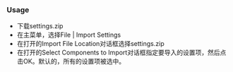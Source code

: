 ### Usage
- 下载settings.zip
- 在主菜单，选择File | Import Settings
- 在打开的Import File Location对话框选择settings.zip
- 在打开的Select Components to Import对话框指定要导入的设置项，然后点击OK。默认的，所有的设置项被选中。
